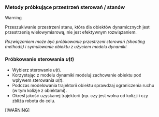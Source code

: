 ### Metody próbkujące przestrzeń sterowań / stanów
>[!WARNING]
>Przeszukiwanie przestrzeni stanu, która dla obiektów
dynamicznych jest przestrzenią wielowymiarową, nie jest
efektywnym rozwiązaniem.

*Rozwiązaniem może być próbkowanie przestrzeni sterowań (shooting methods) i symulowanie obiektu z użyciem modelu dynamiki.*

### Próbkowanie sterowania $u(t)$
- Wybierz sterowanie $u(t)$.
 - Korzystając z modelu dynamiki modeluj zachowanie obiektu pod wpływem sterowania $u(t)$.
- Podczas modelowania trajektorii obiektu sprawdzaj ograniczenia ruchu (w tym kolizje z obiektami).
- Określ jakość uzyskanej trajektorii (np. czy jest wolna od kolizji i czy zbliża robota do celu.

[!WARNING]